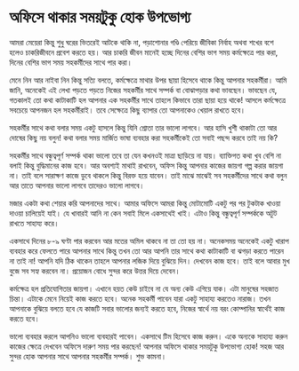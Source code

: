 # অফিসে থাকার সময়টুকু হোক উপভোগ্য

আমরা মেয়েরা কিন্তু শুধু ঘরের ভিতরেই আটকে থাকি না, পড়াশোনার গণ্ডি পেরিয়ে জীবিকা নির্বাহ অথবা শখের বশে হলেও চাকরিজীবনে প্রবেশ করতে হয়। আর চাকরি জীবন মানেই হচ্ছে দিনের বেশির ভাগ সময় কর্মক্ষেত্রে পার করা, দিনের বেশির ভাগ সময় সহকর্মীদের সাথে পার করা।

মেনে নিন আর নাইবা নিন কিন্তু সত্যি বলতে, কর্মক্ষেত্রে মাথার উপর ছায়া হিসেবে থাকে কিন্তু আপনার সহকর্মীরা। আমি জানি, অনেকেই এই লেখা পড়তে পড়তে নিজের সহকর্মীর সাথে সম্পর্ক বা বোঝাপড়ার কথা ভাবছেন। ভাবছেন যে, গতকালই তো কথা কাটাকাটি হল আপনার এক সহকর্মীর সাথে তাহলে কিভাবে তারা ছায়া হয়ে থাকে! আসলে কর্মক্ষেত্রে সবচেয়ে আপনজন হল সহকর্মীরাই। তবে সেক্ষেত্রে কিছু ব্যাপার তো আপনাকেও খেয়াল রাখতে হবে। 

সহকর্মীর সাথে কথা বলার সময় একটু হাসলে কিন্তু যিনি শ্রোতা তার ভালো লাগবে। আর হাসি খুশী থাকাটা তো আর দোষের কিছু নয় বলুন! কথা বলার সময় মার্জিত ভাষা ব্যবহার করা সহকর্মীকেই তো সবাই পছন্দ করবে তাই নয় কি?

সহকর্মীর সাথে বন্ধুত্বপূর্ণ সম্পর্ক থাকা ভালো তবে তা যেন কখনওই মাত্রা ছাড়িয়ে না যায়। ব্যাক্তিগত কথা খুব বেশি না বলাই কিন্তু বুদ্ধিমানের কাজ হবে। আর অবশ্যই মাথাই রাখবেন, অফিস কিন্তু আপনার কাজের জায়গা গল্প করার জায়গা না। তাই বলে সারাক্ষণ কাজে ডুবে থাকলে কিন্তু বিরক্ত হয়ে যাবেন। তাই মাঝে মাঝেই সব সহকর্মীদের সাথে কথা বলুন আর তাতে আপনার ভালো লাগবে তাদেরও ভালো লাগবে।

মজার একটা কথা শেয়ার করি আপনাদের সাথে। আমার অফিসে আমরা কিন্তু মোটামোটি একটু পর পর টুকটাক খাওয়া দাওয়া চালিয়েই যাই। যে খাবারই আনি না কেন সবাই মিলে একসাথেই খাই। এটাও কিন্তু বন্ধুত্বপূর্ণ সম্পর্ককে অটুট রাখতে সাহায্য করে।

একসাথে দিনের ৮-৯ ঘণ্টা পার করবেন আর মতের অমিল থাকবে না তা তো হয় না। অনেকসময় অনেকেই একটু খারাপ ব্যবহার করে ফেলতে পারে আপনার সাথে কিন্তু তখন তো আর আপনি তার সাথে কথা কাটাকাটি বা ঝগড়া করতে পারেন না তাই না! আপনি যদি ঠিক থাকেন তাহলে আপনার লজিক দিয়ে বুঝিয়ে দিন। দেখবেন কাজ হবে। তাই বলে আবার মুখ বুজে সব সহ্য করবেন না। প্রয়োজন বোধে সুন্দর করে উত্তর দিয়ে দেবেন।

কর্মক্ষেত্র হল প্রতিযোগিতার জায়গা। এখানে হয়ত কেউ চাইবে না যে অন্য কেউ এগিয়ে যাক। এটা মানুষের সহজাত চিন্তা। এটাকে মেনে নিয়েই কাজ করতে হবে। অনেক সহকর্মী পাবেন যারা একটু সাহায্য করতেও নারাজ। তখন আপনাকে বুঝিয়ে বলতে হবে যে কাজটি সবার ভালোর জন্যই করতে হবে, নিজের স্বার্থে নয় বরং কোম্পানির স্বার্থেই কাজ করতে হবে।

ভালো ব্যবহার করলে আপনিও ভালো ব্যবহারই পাবেন। একসাথে টিম হিসেবে কাজ করুন। একে অন্যকে সাহায্য করুন কাজের ক্ষেত্রে দেখবেন অফিসে দারুণ সময় পার করছেন! আপনার অফিসে থাকার সময়টুকু উপভোগ্য হোক! সহজ আর সুন্দর হোক আপনার সাথে আপনার সহকর্মীর সম্পর্ক। শুভ কামনা।
